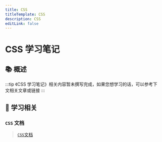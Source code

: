 ```yaml
---
title: CSS
titleTemplate: CSS
description: CSS
editLink: false
---
```


# CSS 学习笔记

## 📚 概述

:::tip
《CSS 学习笔记》相关内容暂未撰写完成，如果您想学习的话，可以参考下文相关文章或链接
:::

## 💯 学习相关

### `CSS` 文档

>  [`CSS`文档](https://www.w3school.com.cn/css/index.asp)
